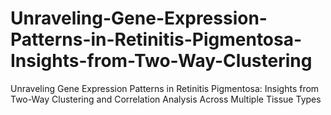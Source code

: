 # Unraveling-Gene-Expression-Patterns-in-Retinitis-Pigmentosa-Insights-from-Two-Way-Clustering
Unraveling Gene Expression Patterns in Retinitis Pigmentosa: Insights from Two-Way Clustering and Correlation Analysis Across Multiple Tissue Types

